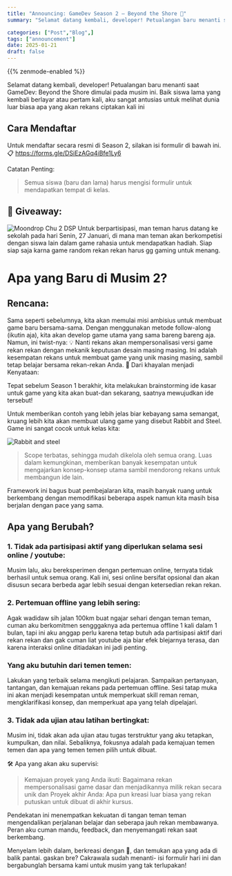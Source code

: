 ```yaml
---
title: "Announcing: GameDev Season 2 – Beyond the Shore 🌊"
summary: "Selamat datang kembali, developer! Petualangan baru menanti saat GameDev: Beyond the Shore dimulai pada musim ini. Baik siswa lama yang kembali berlayar atau pertam kali"

categories: ["Post","Blog",]
tags: ["announcement"]
date: 2025-01-21
draft: false
---
```

{{% zenmode-enabled %}}

Selamat datang kembali, developer! Petualangan baru menanti saat GameDev: Beyond the Shore dimulai pada musim ini. 
Baik siswa lama yang kembali berlayar atau pertam kali, aku sangat antusias untuk melihat dunia luar biasa apa yang akan rekans ciptakan kali ini

## Cara Mendaftar
Untuk mendaftar secara resmi di Season 2, silakan isi formulir di bawah ini.  
📋 https://forms.gle/DSiEzAGq4iBfe1Ly6

Catatan Penting:

> Semua siswa (baru dan lama) harus mengisi formulir untuk mendapatkan tempat di kelas.

## 🎁 Giveaway:
![Moondrop Chu 2 DSP](chu.png)
Untuk berpartisipasi, man teman harus datang ke sekolah pada hari Senin, 27 Januari, di mana man teman akan berkompetisi dengan siswa lain dalam game rahasia untuk mendapatkan hadiah. Siap siap saja karna game random rekan rekan harus gg gaming  untuk menang.

# Apa yang Baru di Musim 2?
## Rencana:

Sama seperti sebelumnya, kita akan memulai misi ambisius untuk membuat game baru bersama-sama. Dengan menggunakan metode follow-along (ikutin aja), kita akan develop game utama yang sama bareng bareng aja. Namun, ini twist-nya:
💡 Nanti rekans akan mempersonalisasi versi game rekan rekan dengan mekanik keputusan desain masing masing. Ini adalah kesempatan rekans untuk membuat game yang unik masing masing, sambil tetap belajar bersama rekan-rekan Anda.
🌟 Dari khayalan menjadi Kenyataan:

Tepat sebelum Season 1 berakhir, kita melakukan brainstorming ide kasar untuk game yang kita akan buat-dan sekarang, saatnya mewujudkan ide tersebut!

Untuk memberikan contoh yang lebih jelas biar kebayang sama semangat, kruang lebih kita akan membuat ulang game yang disebut Rabbit and Steel. Game ini sangat cocok untuk kelas kita:

![Rabbit and steel](rabbit.gif)

> Scope terbatas, sehingga mudah dikelola oleh semua orang. Luas dalam kemungkinan, memberikan banyak kesempatan untuk mengajarkan konsep-konsep utama sambil mendorong rekans untuk membangun ide lain.

Framework ini bagus buat pembejalaran kita, masih banyak ruang untuk berkembang dengan memodifikasi beberapa aspek namun kita masih bisa berjalan dengan pace yang sama.

## Apa yang Berubah?
### 1. Tidak ada partisipasi aktif yang diperlukan selama sesi online / youtube:

Musim lalu, aku bereksperimen dengan pertemuan online, ternyata tidak berhasil untuk semua orang. Kali ini, sesi online bersifat opsional dan akan disusun secara berbeda agar lebih sesuai dengan ketersedian rekan rekan.  

### 2. Pertemuan offline yang lebih sering:

Agak wadidaw sih jalan 100km buat ngajar sehari dengan teman teman, cuman aku berkomitmen sengggaknya ada pertemua offline 1 kali dalam 1 bulan, tapi ini aku anggap perlu karena tetap butuh ada partisipasi aktif dari rekan rekan dan gak cuman liat youtube aja biar efek blejarnya terasa, dan karena interaksi online ditiadakan ini jadi penting.

### Yang aku butuhin dari temen temen:
Lakukan yang terbaik selama mengikuti pelajaran. Sampaikan pertanyaan, tantangan, dan kemajuan rekans pada pertemuan offline. Sesi tatap muka ini akan menjadi kesempatan untuk memperkuat skill reman reman, mengklarifikasi konsep, dan memperkuat apa yang telah dipelajari.

### 3. Tidak ada ujian atau latihan bertingkat:

Musim ini, tidak akan ada ujian atau tugas terstruktur yang aku tetapkan, kumpulkan, dan nilai. Sebaliknya, fokusnya adalah pada kemajuan temen temen dan apa yang temen temen pilih untuk dibuat.

🛠️ Apa yang akan aku supervisi:

> Kemajuan proyek yang Anda ikuti: Bagaimana rekan mempersonalisasi game dasar dan menjadikannya milik rekan secara unik dan Proyek akhir Anda: Apa pun kreasi luar biasa yang rekan putuskan untuk dibuat di akhir kursus.

Pendekatan ini menempatkan kekuatan di tangan teman teman mengendalikan perjalanan belajar dan seberapa jauh rekan membawanya. Peran aku cuman mandu, feedback, dan menyemangati rekan saat berkembang.


Menyelam lebih dalam, berkreasi dengan 🍍, dan temukan apa yang ada di balik pantai. gaskan bre? Cakrawala sudah menanti- isi formulir hari ini dan bergabunglah bersama kami untuk musim yang tak terlupakan!
